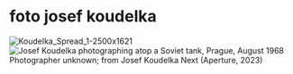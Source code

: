 # foto josef koudelka
![Koudelka_Spread_1-2500x1621](https://github.com/user-attachments/assets/618ad86c-c020-4b8d-a394-f7be5b43202a)
![Josef Koudelka photographing atop a Soviet tank, Prague, August 1968  Photographer unknown; from Josef Koudelka Next (Aperture, 2023)](https://github.com/user-attachments/assets/eb7826c6-686d-4d4b-9b15-740757c23911)

